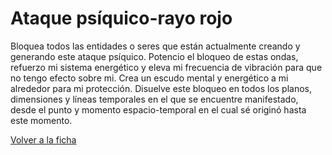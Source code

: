 # Ataque psíquico-rayo rojo

Bloquea todos las entidades o seres que están actualmente creando y generando este ataque psíquico. Potencio el bloqueo de estas ondas, refuerzo mi sistema energético y eleva mi frecuencia de vibración para que no tengo efecto sobre mi. Crea un escudo mental y energético a mi alrededor para mi protección. Disuelve este bloqueo en todos los planos, dimensiones y líneas temporales en el que se encuentre manifestado, desde el punto y momento espacio-temporal en el cual sé originó hasta este momento. 

[Volver a la ficha](../ficha.md)

